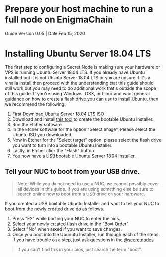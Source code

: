 # Prepare your host machine to run a full node on EnigmaChain
Guide Version 0.05 | Date Feb 15, 2020

# Installing Ubuntu Server 18.04 LTS
The first step to configuring a Secret Node is making sure your hardware or VPS is running Ubuntu Server 18.04 LTS. If you already have Ubuntu installed but it is not Ubuntu Server 18.04 LTS or you are unsure if it's a vinalla install then proceed with the understanding that this guide should still work but you may need to do additional work that's outside the scope of this guide. If you're using Windows, OSX, or Linux and want general guidance on how to create a flash drive you can use to install Ubuntu, then we recommend the following.
1. First [Download Ubuntu Server 18.04 LTS ISO](https://ubuntu.com/download/server/thank-you?version=18.04.3&architecture=amd64)
2. Download and install [this tool](https://www.balena.io/etcher/) to create the bootable Ubuntu Installer.
3. Run the Etcher software.
4. In the Etcher software for the option "Select Image", Please select the Ubuntu ISO you downloaded.
5. Now in Etcher for the "Select target" option, please select the flash drive you want to turn into a bootable Ubuntu Installer.
6. Lastly, in Etcher click the "Flash" button.
7. You now have a USB bootable Ubuntu Server 18.04 Installer.

## Tell your NUC to boot from your USB drive.

>Note: While you do not need to use a NUC, we cannot possibly cover all devices in this guide. If you are using something else be sure to search online how to boot from a USB drive on your hardware.

If you created a USB bootable Ubuntu Installer and want to tell your NUC to boot from the newly created drive do as follows.

1. Press "F2" while booting your NUC to enter the bios.
2. Select your newly created flash drive in the "Boot Order"
3. Select "No" when asked if you want to save changes.
4. Once you boot into the Ubunutu Installer, run through each of the steps. If you have trouble on a step, just ask questions in the [@secretnodes](https://t.me/secretnodes)

> If you can't find this in your bios, just search the term "boot".
